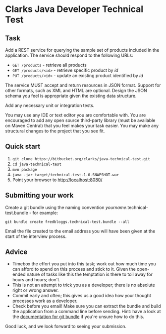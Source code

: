 Clarks Java Developer Technical Test
====================================

Task
----

Add a REST service for querying the sample set of products included in the application. The service should respond
to the following URLs:

* `GET /products` - retrieve all products
* `GET /products/<id>` - retrieve specific product by _id_
* `PUT /products/<id>` - update an existing product identified by _id_

The service MUST accept and return resources in JSON format. Support for other formats, such as XML and HTML are
optional. Design the JSON schema you feel is appropriate given the existing data structure.

Add any necessary unit or integration tests.

You may use any IDE or text editor you are comfortable with. You are encouraged to add any open source third-party
library (must be available on Maven Central) that you feel makes your task easier. You may make any structural
changes to the project that you see fit.


Quick start
-----------

1. `git clone https://bitbucket.org/clarks/java-technical-test.git`
2. `cd java-technical-test`
2. `mvn package`
3. `java -jar target/technical-test-1.0-SNAPSHOT.war`
4. Point your browser to [http://localhost:8080/](http://localhost:8080/)


Submitting your work
--------------------

Create a git bundle using the naming convention _yourname_.technical-test.bundle - for example:

`git bundle create fredbloggs.technical-test.bundle --all`

Email the file created to the email address you will have been given at the start of the interview process.


Advice
------

* Timebox the effort you put into this task; work out how much time you can afford to spend on this process and stick to it. Given the open-ended nature of tasks like this the temptation is there to toil away for hours and hours; don't.
* This is not an attempt to trick you as a developer; there is no absolute right or wrong answer.
* Commit early and often; this gives us a good idea how your thought processes work as a developer.
* Check before you email! Make sure you can extract the bundle and build the application from a command line before sending. Hint: have a look at the [documentation for git bundle](http://git-scm.com/docs/git-bundle "Git Bundle") if you're unsure how to do this.

Good luck, and we look forward to seeing your submission.
